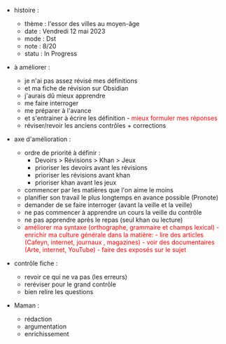 
- histoire :
	- thème :  l'essor des villes au moyen-âge
	- date : Vendredi 12 mai 2023
	- mode : Dst
	- note : 8/20
	- statu : In Progress

- à améliorer : 
	- je n'ai pas assez révisé mes définitions 
	- et ma fiche de révision sur Obsidian 
	- j'aurais dû mieux apprendre 
	- me faire interroger 
	-  me préparer à l'avance
	- et s'entrainer à écrire les définition
	-<font color="#ff0000"> mieux formuler mes réponses</font>
	- réviser/revoir les anciens contrôles + corrections

- axe d'amélioration : 
	- ordre de priorité à définir :
		- Devoirs > Révisions > Khan > Jeux
		- prioriser les devoirs avant les révisions
		- prioriser les révisions avant khan
		- prioriser khan avant les jeux
	- commencer par les matières que l'on aime le moins
	- planifier son travail le plus longtemps en avance possible (Pronote)
	- demander de se faire interroger (avant la veille et la veille)
	- ne pas commencer à apprendre un cours la veille du contrôle
	- ne pas apprendre après le repas (seul khan ou lecture)
	- <font color="#ff0000">améliorer ma syntaxe (orthographe, grammaire et champs lexical)</font>
<font color="#ff0000">	- enrichir ma culture générale dans la matière:</font>
<font color="#ff0000">		- lire des articles (Cafeyn, internet, journaux , magazines)</font>
<font color="#ff0000">		- voir des documentaires (Arte, internet, YouTube)</font>
<font color="#ff0000">		- faire des exposés sur le sujet</font>

- contrôle fiche : 
	- revoir ce qui ne va pas (les erreurs)
	- reréviser pour le grand contrôle
	- bien relire les questions

- Maman : 
	- rédaction
	- argumentation
	- enrichissement
	 